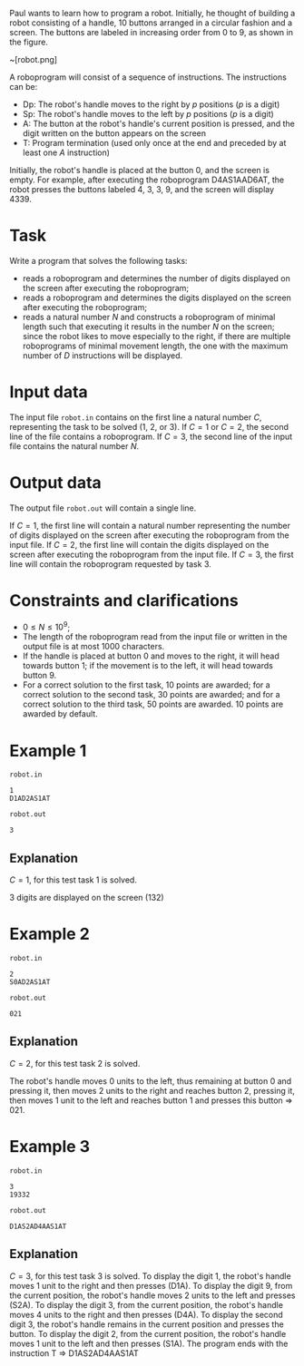 Paul wants to learn how to program a robot. Initially, he thought of building a robot consisting of a handle, $10$ buttons arranged in a circular fashion and a screen. The buttons are labeled in increasing order from $0$ to $9$, as shown in the figure.

~[robot.png]

A roboprogram will consist of a sequence of instructions. The instructions can be:

* Dp: The robot's handle moves to the right by $p$ positions ($p$ is a digit)
* Sp: The robot's handle moves to the left by $p$ positions ($p$ is a digit)
* A: The button at the robot's handle's current position is pressed, and the digit written on the button appears on the screen
* T: Program termination (used only once at the end and preceded by at least one $A$ instruction)

Initially, the robot's handle is placed at the button $0$, and the screen is empty. For example, after executing the roboprogram D4AS1AAD6AT, the robot presses the buttons labeled $4$, $3$, $3$, $9$, and the screen will display $4339$.

# Task

Write a program that solves the following tasks:

* reads a roboprogram and determines the number of digits displayed on the screen after executing the roboprogram;
* reads a roboprogram and determines the digits displayed on the screen after executing the roboprogram;
* reads a natural number $N$ and constructs a roboprogram of minimal length such that executing it results in the number $N$ on the screen; since the robot likes to move especially to the right, if there are multiple roboprograms of minimal movement length, the one with the maximum number of $D$ instructions will be displayed.

# Input data

The input file `robot.in` contains on the first line a natural number $C$, representing the task to be solved ($1$, $2$, or $3$). If $C = 1$ or $C = 2$, the second line of the file contains a roboprogram. If $C = 3$, the second line of the input file contains the natural number $N$.

# Output data

The output file `robot.out` will contain a single line.

If $C = 1$, the first line will contain a natural number representing the number of digits displayed on the screen after executing the roboprogram from the input file.
If $C = 2$, the first line will contain the digits displayed on the screen after executing the roboprogram from the input file.
If $C = 3$, the first line will contain the roboprogram requested by task $3$.

# Constraints and clarifications

* $0 \leq N \leq 10^9$;
* The length of the roboprogram read from the input file or written in the output file is at most $1000$ characters.
* If the handle is placed at button $0$ and moves to the right, it will head towards button $1$; if the movement is to the left, it will head towards button $9$.
* For a correct solution to the first task, $10$ points are awarded; for a correct solution to the second task, $30$ points are awarded; and for a correct solution to the third task, $50$ points are awarded. $10$ points are awarded by default.

# Example 1

`robot.in`
```
1
D1AD2AS1AT
```

`robot.out`
```
3
```

## Explanation

$C = 1$, for this test task $1$ is solved.

$3$ digits are displayed on the screen ($132$)

# Example 2

`robot.in`
```
2
S0AD2AS1AT
```

`robot.out`
```
021
```

## Explanation

$C = 2$, for this test task $2$ is solved.

The robot's handle moves $0$ units to the left, thus remaining at button $0$ and pressing it, then moves $2$ units to the right and reaches button $2$, pressing it, then moves $1$ unit to the left and reaches button $1$ and presses this button ⇒ $021$.

# Example 3

`robot.in`
```
3
19332
```

`robot.out`
```
D1AS2AD4AAS1AT
```

## Explanation

$C = 3$, for this test task $3$ is solved. To display the digit $1$, the robot's handle moves $1$ unit to the right and then presses (D1A). To display the digit $9$, from the current position, the robot's handle moves $2$ units to the left and presses (S2A). To display the digit $3$, from the current position, the robot's handle moves $4$ units to the right and then presses (D4A). To display the second digit $3$, the robot's handle remains in the current position and presses the button. To display the digit $2$, from the current position, the robot's handle moves $1$ unit to the left and then presses (S1A). The program ends with the instruction T ⇒ D1AS2AD4AAS1AT